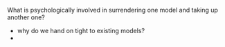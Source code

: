 What is psychologically involved in surrendering one model and taking up another one?

- why do we hand on tight to existing models?
-